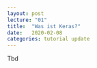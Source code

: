 ```yaml
---
layout: post
lecture: "01"
title:  "Was ist Keras?"
date:   2020-02-08
categories: tutorial update
---
```

Tbd
